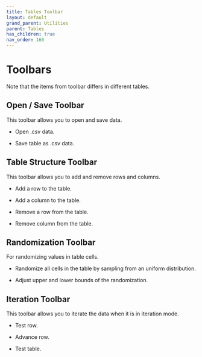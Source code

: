 ```yaml
---
title: Tables Toolbar
layout: default
grand_parent: Utilities
parent: Tables
has_children: true
nav_order: 160
---
```


# Toolbars

Note that the items from toolbar differs in different tables.

## Open / Save Toolbar

This toolbar allows you to open and save data.

- Open .csv data.

- Save table as .csv data.

## Table Structure Toolbar

This toolbar allows you to add and remove rows and columns.

- Add a row to the table.

- Add a column to the table.

- Remove a row from the table.

- Remove column from the table.

## Randomization Toolbar 

For randomizing values in table cells.

- Randomize all cells in the table by sampling from an uniform distribution.

- Adjust upper and lower bounds of the randomization.

## Iteration Toolbar

This toolbar allows you to iterate the data when it is in iteration mode.

- Test row.

- Advance row.

- Test table.